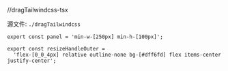 //dragTailwindcss-tsx

源文件: `./dragTailwindcss`

```tsx
export const panel = 'min-w-[250px] min-h-[100px]';

export const resizeHandleOuter =
  'flex-[0_0_4px] relative outline-none bg-[#dff6fd] flex items-center justify-center';

```
